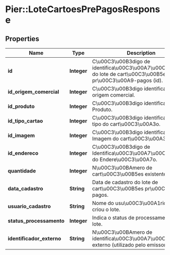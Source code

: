 # Pier::LoteCartoesPrePagosResponse

## Properties
Name | Type | Description | Notes
------------ | ------------- | ------------- | -------------
**id** | **Integer** | C\u00C3\u00B3digo de identifica\u00C3\u00A7\u00C3\u00A3o do lote de cart\u00C3\u00B5es pr\u00C3\u00A9-pagos (id). | 
**id_origem_comercial** | **Integer** | C\u00C3\u00B3digo identificador da origem comercial. | 
**id_produto** | **Integer** | C\u00C3\u00B3digo identificador do Produto. | 
**id_tipo_cartao** | **Integer** | C\u00C3\u00B3digo identificador do tipo do cart\u00C3\u00A3o. | 
**id_imagem** | **Integer** | C\u00C3\u00B3digo identificador da Imagem do cart\u00C3\u00A3o. | 
**id_endereco** | **Integer** | C\u00C3\u00B3digo de Identifica\u00C3\u00A7\u00C3\u00A3o do Endere\u00C3\u00A7o. | 
**quantidade** | **Integer** | N\u00C3\u00BAmero de cart\u00C3\u00B5es existentes no Lote. | 
**data_cadastro** | **String** | Data de cadastro do lote de cart\u00C3\u00B5es pr\u00C3\u00A9-pagos. | 
**usuario_cadastro** | **String** | Nome do usu\u00C3\u00A1rio que criou o lote. | 
**status_processamento** | **Integer** | Indica o status de processamento do lote. | 
**identificador_externo** | **String** | N\u00C3\u00BAmero de identifica\u00C3\u00A7\u00C3\u00A3o externo (utilizado pelo emissor). | 


